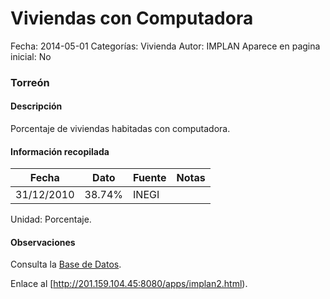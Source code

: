Viviendas con Computadora
=====

Fecha: 2014-05-01
Categorías: Vivienda
Autor: IMPLAN
Aparece en pagina inicial: No

### Torreón

#### Descripción

Porcentaje de viviendas habitadas con computadora.

<!-- break -->

#### Información recopilada

<table class="table table-hover table-bordered matriz">
  <thead>
    <tr><th>Fecha</th><th>Dato</th><th>Fuente</th><th>Notas</th></tr>
  </thead>
  <tbody>
    <tr><td class="centrado">31/12/2010</td><td class="derecha">38.74%</td><td>INEGI</td><td></td></tr>
  </tbody>
</table>

Unidad: Porcentaje.

#### Observaciones

Consulta la [Base de Datos](http://www.inegi.org.mx/biinegi/). 

Enlace al [http://201.159.104.45:8080/apps/implan2.html).
